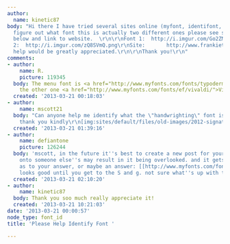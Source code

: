 ```yaml
---
author:
  name: kinetic87
body: "Hi there I have tried several sites online (myfont, identifont, etc.) and can't
  figure out what font this is actually two different ones please see screen captures
  below and link to website.  \r\n\r\nFont 1:  http://i.imgur.com/Go2ZMZX.png\r\nFont
  2:  http://i.imgur.com/zQ8SVmQ.png\r\nSite:       http://www.frankietoccos.com/\r\n\r\nAny
  help would be greatly appreciated.\r\n\r\nThank you!\r\n"
comments:
- author:
    name: R.
    picture: 119345
  body: The menu font is <a href="http://www.myfonts.com/fonts/typodermic/amienne">Amienne</a>,
    the other one <a href="http://www.myfonts.com/fonts/ef/vivaldi/">Vivaldi</a>.
  created: '2013-03-21 00:18:03'
- author:
    name: mscott21
  body: "Can anyone help me identify what the \"handwrighting\" font is in this logo
    thank you kindly\r\n[img:sites/default/files/old-images/2012-signature_Black_independent_rep_5441.jpg]"
  created: '2013-03-21 01:39:16'
- author:
    name: defiantone
    picture: 126244
  body: 'mscott, in the future it''s best to create a new post for your request. tagging
    onto someone else''s may result in it being overlooked. and it gets confusing.
    as to your answer, or maybe an answer: [[http://www.myfonts.com/fonts/3ip/marydale/regular/|Marydale]]
    looks good until you get to the S and g. not sure what''s up with that.'
  created: '2013-03-21 02:10:20'
- author:
    name: kinetic87
  body: Thank you soo much really appreciate it!
  created: '2013-03-21 10:21:03'
date: '2013-03-21 00:00:57'
node_type: font_id
title: 'Please Help Identify Font '

---
```


